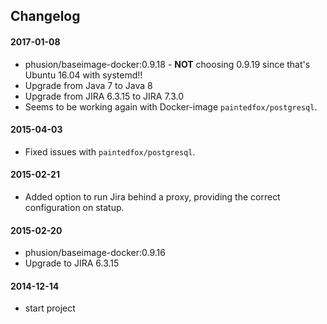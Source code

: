 ## Changelog

#### 2017-01-08 
- phusion/baseimage-docker:0.9.18 - **NOT** choosing 0.9.19 since that's Ubuntu 16.04 with systemd!!  
- Upgrade from Java 7 to Java 8
- Upgrade from JIRA 6.3.15 to JIRA 7.3.0
- Seems to be working again with Docker-image `paintedfox/postgresql`.

#### 2015-04-03
- Fixed issues with `paintedfox/postgresql`.

#### 2015-02-21
- Added option to run Jira behind a proxy, providing the correct configuration on statup.

#### 2015-02-20
- phusion/baseimage-docker:0.9.16
- Upgrade to JIRA 6.3.15

#### 2014-12-14
- start project